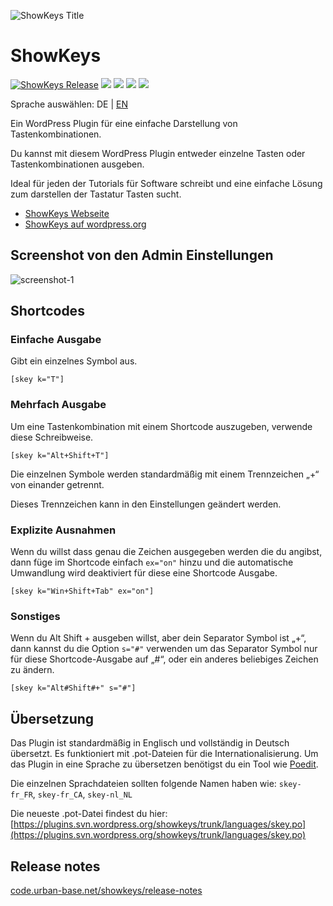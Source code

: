 ![ShowKeys Title](https://user-images.githubusercontent.com/8767638/156455013-19a4a069-13eb-4155-99cb-5614a67bc819.png)

# ShowKeys

[![ShowKeys Release](https://img.shields.io/github/v/release/mariojacob/showkeys)](https://github.com/mariojacob/showkeys/releases/) ![](https://img.shields.io/github/repo-size/mariojacob/showkeys) ![](https://img.shields.io/wordpress/plugin/wp-version/showkeys) ![](https://img.shields.io/wordpress/plugin/tested/showkeys) ![](https://img.shields.io/wordpress/plugin/required-php/showkeys)

Sprache auswählen: DE | [EN](./README.md)

Ein WordPress Plugin für eine einfache Darstellung von Tastenkombinationen.

Du kannst mit diesem WordPress Plugin entweder einzelne Tasten oder Tastenkombinationen ausgeben.

Ideal für jeden der Tutorials für Software schreibt und eine einfache Lösung zum darstellen der Tastatur Tasten sucht.

-   [ShowKeys Webseite](https://code.urban-base.net/showkeys/?utm_source=github)
-   [ShowKeys auf wordpress.org](https://wordpress.org/plugins/showkeys/)

## Screenshot von den Admin Einstellungen

![screenshot-1](https://ps.w.org/showkeys/assets/screenshot-1.png)

## Shortcodes

### Einfache Ausgabe

Gibt ein einzelnes Symbol aus.

```TXT
[skey k="T"]
```

### Mehrfach Ausgabe

Um eine Tastenkombination mit einem Shortcode auszugeben, verwende diese Schreibweise.

```TXT
[skey k="Alt+Shift+T"]
```

Die einzelnen Symbole werden standardmäßig mit einem Trennzeichen „+“ von einander getrennt.

Dieses Trennzeichen kann in den Einstellungen geändert werden.

### Explizite Ausnahmen

Wenn du willst dass genau die Zeichen ausgegeben werden die du angibst, dann füge im Shortcode einfach `ex="on"` hinzu und die automatische Umwandlung wird deaktiviert für diese eine Shortcode Ausgabe.

```TXT
[skey k="Win+Shift+Tab" ex="on"]
```

### Sonstiges

Wenn du Alt Shift + ausgeben willst, aber dein Separator Symbol ist „+“, dann kannst du die Option `s="#"` verwenden um das Separator Symbol nur für diese Shortcode-Ausgabe auf „#“, oder ein anderes beliebiges Zeichen zu ändern.

```TXT
[skey k="Alt#Shift#+" s="#"]
```

## Übersetzung

Das Plugin ist standardmäßig in Englisch und vollständig in Deutsch übersetzt. Es funktioniert mit .pot-Dateien für die Internationalisierung. Um das Plugin in eine Sprache zu übersetzen benötigst du ein Tool wie [Poedit](https://www.poedit.net/).

Die einzelnen Sprachdateien sollten folgende Namen haben wie: `skey-fr_FR`, `skey-fr_CA`, `skey-nl_NL`

Die neueste .pot-Datei findest du hier: [https://plugins.svn.wordpress.org/showkeys/trunk/languages/skey.po](https://plugins.svn.wordpress.org/showkeys/trunk/languages/skey.po)

## Release notes

[code.urban-base.net/showkeys/release-notes](https://code.urban-base.net/showkeys/release-notes/?utm_source=github)
